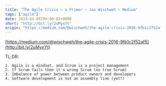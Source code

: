 ```yaml
---
title: "The Agile Crisis — a Primer – Jan Wischweh – Medium"
tags: ["agile"]
date: 2019-04-06T09:00:02+0000
short: "http://bit.ly/2uMyxYt"
origin: "https://medium.com/@wischweh/the-agile-crisis-2016-9fb1c2f52af5"
---
```


[https://medium.com/@wischweh/the-agile-crisis-2016-9fb1c2f52af5](http://bit.ly/2uMyxYt)

TL;DR:

	1. Agile is a mindset, and Scrum is a project management
	2. If Scrum fails then it's wrong Scrum (no true Scrum)
	3. Imbalance of power between product owners and developers
	4. Software development is not an assembly line (yet?)
